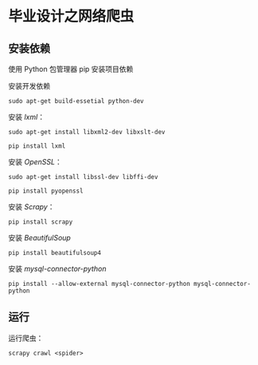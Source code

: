 # 毕业设计之网络爬虫

## 安装依赖

使用 Python 包管理器 pip 安装项目依赖

安装开发依赖

	sudo apt-get build-essetial python-dev

安装 *lxml*：

	sudo apt-get install libxml2-dev libxslt-dev

	pip install lxml

安装 *OpenSSL*：

	sudo apt-get install libssl-dev libffi-dev

	pip install pyopenssl

安装 *Scrapy*：

	pip install scrapy

安装 *BeautifulSoup*

	pip install beautifulsoup4

安装 *mysql-connector-python*

	pip install --allow-external mysql-connector-python mysql-connector-python

## 运行

运行爬虫：

	scrapy crawl <spider>
